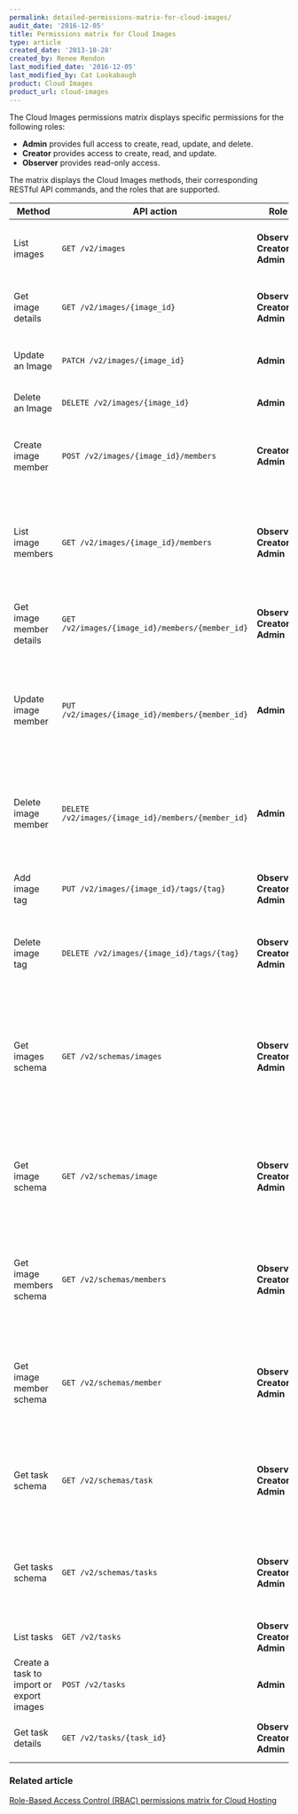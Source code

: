 ```yaml
---
permalink: detailed-permissions-matrix-for-cloud-images/
audit_date: '2016-12-05'
title: Permissions matrix for Cloud Images
type: article
created_date: '2013-10-28'
created_by: Renee Rendon
last_modified_date: '2016-12-05'
last_modified_by: Cat Lookabaugh
product: Cloud Images
product_url: cloud-images
---
```


The Cloud Images permissions matrix displays specific permissions for the
following roles:

- **Admin** provides full access to create, read, update, and delete.
- **Creator** provides access to create, read, and update.
- **Observer** provides read-only access.

The matrix displays the Cloud Images methods, their corresponding RESTful API commands, and the roles that are supported.

| Method | API action | Role | Description |
| ------ | ---------- | ---- | ----------- |
List images | `GET /v2/images` | **Observer, Creator, Admin** | Lists public virtual machine (VM) images.
Get image details| `GET /v2/images/{image_id}` | **Observer, Creator, Admin** | Gets the details for the specified image.
Update an Image	| `PATCH /v2/images/{image_id}` | **Admin** | Updates the specified image.
Delete an Image | `DELETE /v2/images/{image_id}` | **Admin** | Deletes the specified image.
Create image member | `POST /v2/images/{image_id}/members` | **Creator, Admin** | Adds the specified tenant ID as an image member (user).
List image members | `GET /v2/images/{image_id}/members` | **Observer, Creator, Admin** | Returns a collection of members (user) with whom the image has been shared.
Get image member details | `GET /v2/images/{image_id}/members/{member_id}` | **Observer, Creator, Admin** | Gets details for a specified image member.
Update image member | `PUT /v2/images/{image_id}/members/{member_id}` | **Admin** | Sets the specified status for the specified member (user) of the specified image.
Delete image member | `DELETE /v2/images/{image_id}/members/{member_id}` | **Admin** | Deletes the specified tenant ID from the member list of the specified image.
Add image tag | `PUT /v2/images/{image_id}/tags/{tag}` | **Observer, Creator, Admin** | Adds the specified tag to the specified image.
Delete image tag	| `DELETE /v2/images/{image_id}/tags/{tag}` | **Observer, Creator, Admin** | Deletes the specified tag from the specified image.
Get images schema | `GET /v2/schemas/images` | **Observer, Creator, Admin** | Gets a json-schema document that represents an images entity, which is a container of image entities.
Get image schema | `GET /v2/schemas/image` | **Observer, Creator, Admin** | Gets a json-schema document that represents a single image entity.
Get image members schema | `GET /v2/schemas/members` | **Observer, Creator, Admin** | Gets a json-schema document that represents an image members entity.
Get image member schema | `GET /v2/schemas/member` | **Observer, Creator, Admin** | Gets a json-schema document that represents an image member entity.
Get task schema	| `GET /v2/schemas/task` | **Observer, Creator, Admin** | Gets a json-schema document that represents a specified task entity.
Get tasks schema | `GET /v2/schemas/tasks` | **Observer, Creator, Admin** | Gets a json-schema document that represents a tasks entity.
List tasks | `GET /v2/tasks` | **Observer, Creator, Admin** | Returns a collection of tasks.
Create a task to import or export images | `POST /v2/tasks` | **Admin** | Creates an import or export image task.
Get task details | `GET /v2/tasks/{task_id}` | **Observer, Creator, Admin** | Gets the details for a specified task.

### Related article

[Role-Based Access Control (RBAC) permissions matrix for Cloud Hosting](/support/how-to/permissions-matrix-for-role-based-access-control-rbac)
